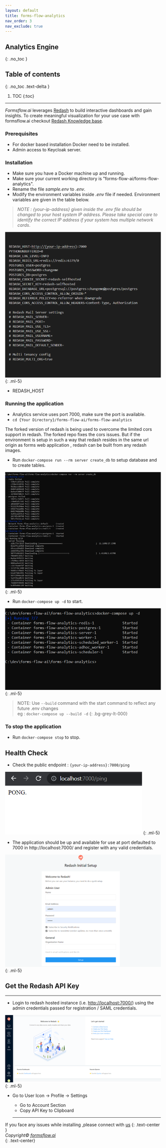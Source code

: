 ```yaml
---
layout: default
title: forms-flow-analytics
nav_order: 3
nav_exclude: true
---
```

## Analytics Engine  
{: .no_toc }

## Table of contents
{: .no_toc .text-delta }

1. TOC
{:toc}
----

*Formsflow.ai* leverages [Redash](https://github.com/getredash/redash) to build interactive dashboards and gain insights. To create meaningful visualization for your use case with formsflow.ai checkout [Redash Knowledge base](https://redash.io/help/).  

### Prerequisites
- For docker based installation Docker need to be installed.
- Admin access to Keycloak server.  

### Installation 


- Make sure you have a Docker machine up and running.
- Make sure your current working directory is "forms-flow-ai/forms-flow-analytics".
- Rename the file *sample.env* to *.env*.
- Modify the environment variables inside *.env* file if needed. Environment variables are given in the table below.   

> *NOTE : {your-ip-address} given inside the .env file should be changed to your host system IP address. Please take special care to identify the correct IP address if your system has multiple network cards*.  

![analytics](../../../assets/setup/analytics1.png)
{: .ml-5}    

* REDASH_HOST  

### Running the application  

- Analytics service uses port 7000, make sure the port is available.
- `cd {Your Directory}/forms-flow-ai/forms-flow-analytics`  

The forked version of redash is being used to overcome the limited cors support in redash. The forked repo fixes the cors issues. But if the environment is setup in such a way that redash resides in the same url origin as forms web application , redash can be built from any redash images. 

- Run `docker-compose run --rm server create_db` to setup database and to create tables.  

![analytics](../../../assets/setup/analytics2.png)
{: .ml-5}    

- Run `docker-compose up -d` to start.  

![analytics](../../../assets/setup/analytics3.png)
{: .ml-5}  

> NOTE: Use `--build` command with the start command to reflect any future .env changes  
> eg : `docker-compose up --build -d`
 {: .bg-grey-lt-000}  

### To stop the application
- Run `docker-compose stop` to stop.  

## Health Check  

- Check the public endpoint : `{your-ip-address}:7000/ping`  

![analytics](../../../assets/setup/analytics4.png)
{: .ml-5}     
- The application should be up and available for use at port defaulted to 7000 in http://localhost:7000/ and register with any valid credentials.  

![analytics](../../../assets/setup/analytics5.png)
{: .ml-5}  

## Get the Redash API Key  

--- 
- Login to redash hosted instance (i.e. [http://localhost:7000/](http://localhost:7000/)) using the admin credentials passed for registration / SAML credentials.

![analytics](../../../assets/setup/analytics6.png)
{: .ml-5}    

- Go to User Icon -> Profile -> Settings
  - Go to Account Section
  - Copy API Key to Clipboard

  --- 


If you face any issues while installing ,please connect with [us](https://github.com/AOT-Technologies/forms-flow-ai/issues)
{: .text-center }
<br>
*Copyright© [formsflow.ai](https://formsflow.ai/)*   
{: .text-center}

